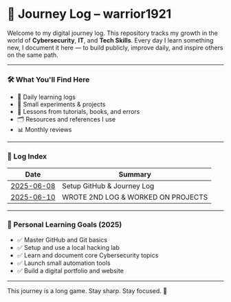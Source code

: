 # 🚀 Journey Log – warrior1921

Welcome to my digital journey log. This repository tracks my growth in the world of **Cybersecurity**, **IT**, and **Tech Skills**. Every day I learn something new, I document it here — to build publicly, improve daily, and inspire others on the same path.

---

### 🛠️ What You'll Find Here

- 📅 Daily learning logs
- 🧪 Small experiments & projects
- 🧠 Lessons from tutorials, books, and errors
- 🗂️ Resources and references I use
- 📊 Monthly reviews

---

### 📘 Log Index

| Date | Summary |
|------|---------|
| [2025-06-08](logs/2025-06-08.md) | Setup GitHub & Journey Log |
| [2025-06-10](logs/2025-06-10.md) | WROTE 2ND LOG & WORKED ON PROJECTS |

---

### 🎯 Personal Learning Goals (2025)

- ✅ Master GitHub and Git basics
- ✅ Setup and use a local hacking lab
- ✅ Learn and document core Cybersecurity topics
- ✅ Launch small automation tools
- ✅ Build a digital portfolio and website

---

This journey is a long game. Stay sharp. Stay focused. 🚀
